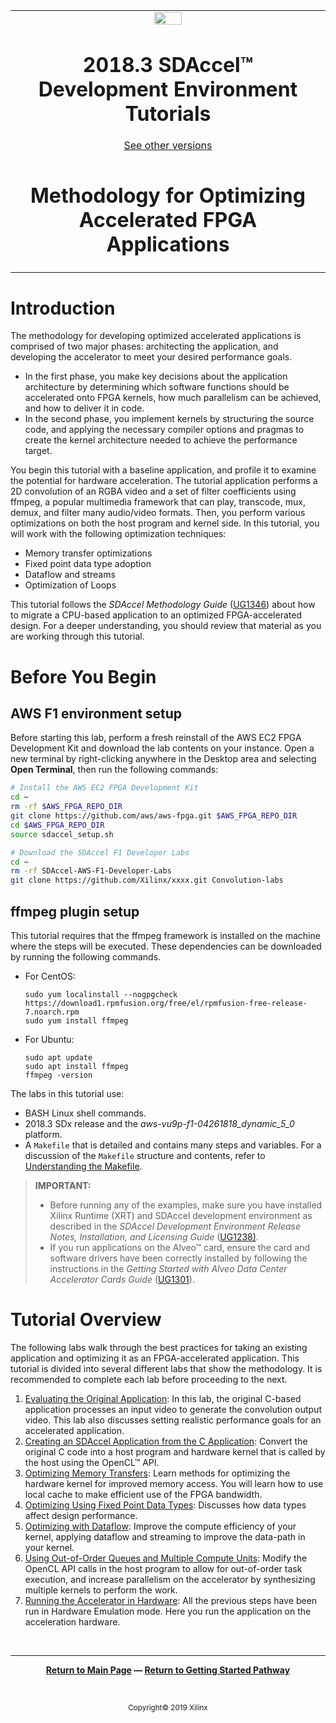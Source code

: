 
<table>
 <tr>
   <td align="center"><img src="https://www.xilinx.com/content/dam/xilinx/imgs/press/media-kits/corporate/xilinx-logo.png" width="30%"/><h1>2018.3 SDAccel™ Development Environment Tutorials</h1>
   <a href="https://github.com/Xilinx/SDAccel-Tutorials/branches/all">See other versions</a>
   </td>
 </tr>
 <tr>
 <td align="center"><h1>Methodology for Optimizing Accelerated FPGA Applications
 </td>
 </tr>
</table>

# Introduction

The methodology for developing optimized accelerated applications is comprised of two major phases: architecting the application, and developing the accelerator to meet your desired performance goals.

* In the first phase, you make key decisions about the application architecture by determining which software functions should be accelerated onto FPGA kernels, how much parallelism can be achieved, and how to deliver it in code.
* In the second phase, you implement kernels by structuring the source code, and applying the necessary compiler options and pragmas to create the kernel architecture needed to achieve the performance target.

You begin this tutorial with a baseline application, and profile it to examine the potential for hardware acceleration. The tutorial application performs a 2D convolution of an RGBA video and a set of filter coefficients using ffmpeg, a popular multimedia framework that can play, transcode, mux, demux, and filter many audio/video formats. Then, you perform various optimizations on both the host program and kernel side. In this tutorial, you will work with the following optimization techniques:

* Memory transfer optimizations
* Fixed point data type adoption
* Dataflow and streams
* Optimization of Loops

This tutorial follows the *SDAccel Methodology Guide* ([UG1346](https://www.xilinx.com/support/documentation/sw_manuals/xilinx2019_1/ug1346-sdaccel-methodology-guide.pdf)) about how to migrate a CPU-based application to an optimized FPGA-accelerated design. For a deeper understanding, you should review that material as you are working through this tutorial.

# Before You Begin

## AWS F1 environment setup

Before starting this lab, perform a fresh reinstall of the AWS EC2 FPGA Development Kit and download the lab contents on your instance. Open a new terminal by right-clicking anywhere in the Desktop area and selecting **Open Terminal**, then run the following commands:

```bash  
# Install the AWS EC2 FPGA Development Kit
cd ~
rm -rf $AWS_FPGA_REPO_DIR
git clone https://github.com/aws/aws-fpga.git $AWS_FPGA_REPO_DIR  
cd $AWS_FPGA_REPO_DIR                                         
source sdaccel_setup.sh

# Download the SDAccel F1 Developer Labs
cd ~
rm -rf SDAccel-AWS-F1-Developer-Labs
git clone https://github.com/Xilinx/xxxx.git Convolution-labs
```



## ffmpeg plugin setup

This tutorial requires that the ffmpeg framework is installed on the machine where the steps will be executed. These dependencies can be downloaded by running the following commands.

* For CentOS:

   ```
   sudo yum localinstall --nogpgcheck https://download1.rpmfusion.org/free/el/rpmfusion-free-release-7.noarch.rpm
   sudo yum install ffmpeg
   ```

* For Ubuntu:

   ```
   sudo apt update
   sudo apt install ffmpeg
   ffmpeg -version
  ```

The labs in this tutorial use:

* BASH Linux shell commands.
* 2018.3 SDx release and the *aws-vu9p-f1-04261818_dynamic_5_0* platform.
* A `Makefile` that is detailed and contains many steps and variables. For a discussion of the `Makefile` structure and contents, refer to [Understanding the Makefile](./HowToRunTutorial.md).

>**IMPORTANT:**  
>
> * Before running any of the examples, make sure you have installed Xilinx Runtime (XRT) and SDAccel development environment as described in the *SDAccel Development Environment Release Notes, Installation, and Licensing Guide* ([UG1238)](https://www.xilinx.com/html_docs/xilinx2019_1/sdaccel_doc/yrc1534452173645.html).
>* If you run applications on the Alveo™ card, ensure the card and software drivers have been correctly installed by following the instructions in the *Getting Started with Alveo Data Center Accelerator Cards Guide* ([UG1301](https://www.xilinx.com/support/documentation/boards_and_kits/accelerator-cards/ug1301-getting-started-guide-alveo-accelerator-cards.pdf)).


# Tutorial Overview

The following labs walk through the best practices for taking an existing application and optimizing it as an FPGA-accelerated application. This tutorial is divided into several different labs that show the methodology. It is recommended to complete each lab before proceeding to the next.

1. [Evaluating the Original Application](RunOriginalCode.md): In this lab, the original C-based application processes an input video to generate the convolution output video. This lab also discusses setting realistic performance goals for an accelerated application.
2. [Creating an SDAccel Application from the C Application](baseline.md): Convert the original C code into a host program and hardware kernel that is called by the host using the OpenCL™ API.
3. [Optimizing Memory Transfers](localbuf.md): Learn methods for optimizing the hardware kernel for improved memory access. You will learn how to use local cache to make efficient use of the FPGA bandwidth.
4. [Optimizing Using Fixed Point Data Types](fixedtype.md): Discusses how data types affect design performance.
5. [Optimizing with Dataflow](dataflow.md): Improve the compute efficiency of your kernel, applying dataflow and streaming to improve the data-path in your kernel.
6. [Using Out-of-Order Queues and Multiple Compute Units](multi-CU.md): Modify the OpenCL API calls in the host program to allow for out-of-order task execution, and increase parallelism on the accelerator by synthesizing multiple kernels to perform the work.
7. [Running the Accelerator in Hardware](RunOnHardware.md): All the previous steps have been run in Hardware Emulation mode. Here you run the application on the acceleration hardware.

</br>
<hr/>
<p align= center><b><a href="/README.md">Return to Main Page</a> — <a href="/docs/sdaccel-getting-started/">Return to Getting Started Pathway</a></b></p>
</br>
<p align="center"><sup>Copyright&copy; 2019 Xilinx</sup></p>

